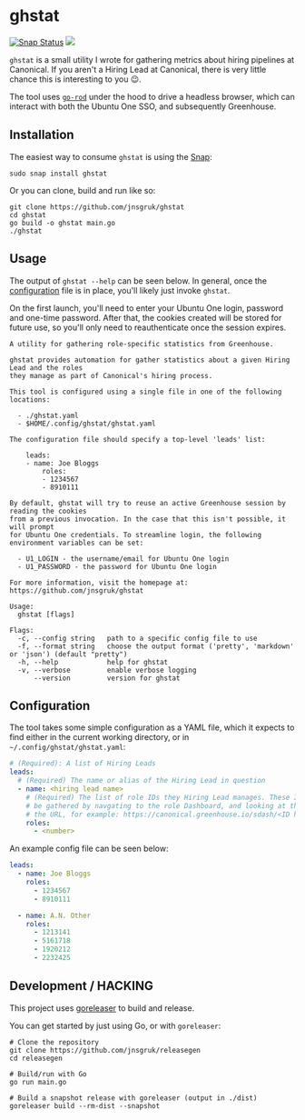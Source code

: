 # ghstat

<a href="https://snapcraft.io/ghstat"><img src="https://snapcraft.io/ghstat/badge.svg" alt="Snap Status"></a>
<a href="https://github.com/jnsgruk/ghstat/actions/workflows/release.yaml"><img src="https://github.com/jnsgruk/ghstat/actions/workflows/release.yaml/badge.svg"></a>

`ghstat` is a small utility I wrote for gathering metrics about hiring pipelines at Canonical. If
you aren't a Hiring Lead at Canonical, there is very little chance this is interesting to you 😉.

The tool uses [`go-rod`](https://pkg.go.dev/github.com/go-rod/rod) under the hood to drive a
headless browser, which can interact with both the Ubuntu One SSO, and subsequently Greenhouse.

## Installation

The easiest way to consume `ghstat` is using the [Snap](https://snapcraft.io/ghstat):

```shell
sudo snap install ghstat
```

Or you can clone, build and run like so:

```shell
git clone https://github.com/jnsgruk/ghstat
cd ghstat
go build -o ghstat main.go
./ghstat
```

## Usage

The output of `ghstat --help` can be seen below. In general, once the
[configuration](#configuration) file is in place, you'll likely just invoke `ghstat`.

On the first launch, you'll need to enter your Ubuntu One login, password and one-time password.
After that, the cookies created will be stored for future use, so you'll only need to
reauthenticate once the session expires.

```
A utility for gathering role-specific statistics from Greenhouse.

ghstat provides automation for gather statistics about a given Hiring Lead and the roles
they manage as part of Canonical's hiring process.

This tool is configured using a single file in one of the following locations:

  - ./ghstat.yaml
  - $HOME/.config/ghstat/ghstat.yaml

The configuration file should specify a top-level 'leads' list:

    leads:
    - name: Joe Bloggs
        roles:
        - 1234567
        - 8910111

By default, ghstat will try to reuse an active Greenhouse session by reading the cookies
from a previous invocation. In the case that this isn't possible, it will prompt
for Ubuntu One credentials. To streamline login, the following environment variables can be set:

  - U1_LOGIN - the username/email for Ubuntu One login
  - U1_PASSWORD - the password for Ubuntu One login

For more information, visit the homepage at: https://github.com/jnsgruk/ghstat

Usage:
  ghstat [flags]

Flags:
  -c, --config string   path to a specific config file to use
  -f, --format string   choose the output format ('pretty', 'markdown' or 'json') (default "pretty")
  -h, --help            help for ghstat
  -v, --verbose         enable verbose logging
      --version         version for ghstat
```

## Configuration

The tool takes some simple configuration as a YAML file, which it expects to find either in the
current working directory, or in `~/.config/ghstat/ghstat.yaml`:

```yaml
# (Required): A list of Hiring Leads
leads:
  # (Required) The name or alias of the Hiring Lead in question
  - name: <hiring lead name>
    # (Required) The list of role IDs they Hiring Lead manages. These IDs can
    # be gathered by navgating to the role Dashboard, and looking at the ID in
    # the URL, for example: https://canonical.greenhouse.io/sdash/<ID here>
    roles:
      - <number>
```

An example config file can be seen below:

```yaml
leads:
  - name: Joe Bloggs
    roles:
      - 1234567
      - 8910111

  - name: A.N. Other
    roles:
      - 1213141
      - 5161718
      - 1920212
      - 2232425
```

## Development / HACKING

This project uses [goreleaser](https://goreleaser.com/) to build and release.

You can get started by just using Go, or with `goreleaser`:

```shell
# Clone the repository
git clone https://github.com/jnsgruk/releasegen
cd releasegen

# Build/run with Go
go run main.go

# Build a snapshot release with goreleaser (output in ./dist)
goreleaser build --rm-dist --snapshot
```
